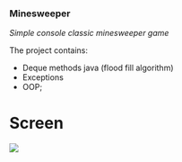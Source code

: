 ### Minesweeper
*Simple console classic minesweeper game*

The project contains:
- Deque methods java (flood fill algorithm)
- Exceptions
- OOP;


# Screen

![](https://i.ibb.co/KD0S1k6/screen.jpg)
